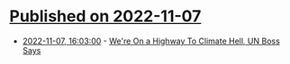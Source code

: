 # [Published on 2022-11-07](index.md)

* [2022-11-07, 16:03:00](https://news.slashdot.org/story/22/11/07/163220/were-on-a-highway-to-climate-hell-un-boss-says?utm_source=rss1.0mainlinkanon&utm_medium=feed) - [We're On a Highway To Climate Hell, UN Boss Says](https://news.slashdot.org/story/22/11/07/163220/were-on-a-highway-to-climate-hell-un-boss-says?utm_source=rss1.0mainlinkanon&utm_medium=feed)
